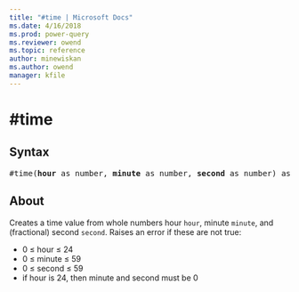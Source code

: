 ```yaml
---
title: "#time | Microsoft Docs"
ms.date: 4/16/2018
ms.prod: power-query
ms.reviewer: owend
ms.topic: reference
author: minewiskan
ms.author: owend
manager: kfile
---
```

# #time

## Syntax

<pre>
#time(<b>hour</b> as number, <b>minute</b> as number, <b>second</b> as number) as time
</pre>

## About
Creates a time value from whole numbers hour `hour`, minute `minute`, and (fractional) second `second`. Raises an error if these are not true: <ul> <li> 0 ≤ hour ≤ 24 </li> <li> 0 ≤ minute ≤ 59 </li> <li> 0 ≤ second ≤ 59 </li> <li> if hour is 24, then minute and second must be 0 </li> </ul>